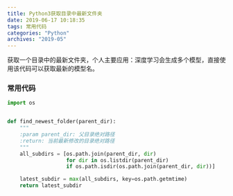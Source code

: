 ```yaml
---
title: Python3获取目录中最新文件夹
date: 2019-06-17 10:18:35
tags: 常用代码
categories: "Python"
archives: "2019-05"
---
```

获取一个目录中的最新文件夹，个人主要应用：深度学习会生成多个模型，直接使用该代码可以获取最新的模型名。

### 常用代码

```python
import os


def find_newest_folder(parent_dir):
    """
    :param parent_dir: 父目录绝对路径
    :return: 当前最新修改的目录绝对路径
    """
    all_subdirs = [os.path.join(parent_dir, dir)
                   for dir in os.listdir(parent_dir)
                   if os.path.isdir(os.path.join(parent_dir, dir))]

    latest_subdir = max(all_subdirs, key=os.path.getmtime)
    return latest_subdir
```
